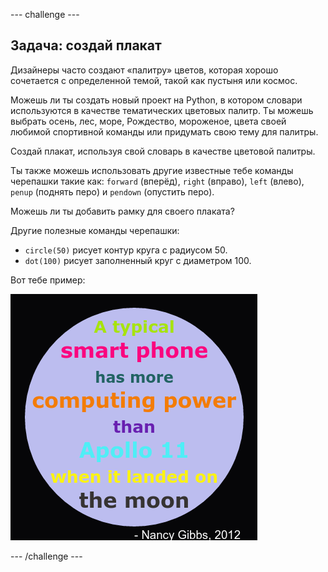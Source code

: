 \--- challenge \---

## Задача: создай плакат

Дизайнеры часто создают «палитру» цветов, которая хорошо сочетается с определенной темой, такой как пустыня или космос.

Можешь ли ты создать новый проект на Python, в котором словари используются в качестве тематических цветовых палитр. Ты можешь выбрать осень, лес, море, Рождество, мороженое, цвета своей любимой спортивной команды или придумать свою тему для палитры.

Создай плакат, используя свой словарь в качестве цветовой палитры.

Ты также можешь использовать другие известные тебе команды черепашки такие как: `forward` (вперёд), `right` (вправо), `left` (влево), `penup` (поднять перо) и `pendown` (опустить перо).

Можешь ли ты добавить рамку для своего плаката?

Другие полезные команды черепашки:

+ `circle(50)` рисует контур круга с радиусом 50.
+ `dot(100)` рисует заполненный круг с диаметром 100. 

Вот тебе пример:

![снимок экрана](images/colourful-finished.png)

\--- /challenge \---